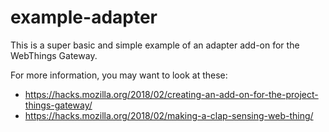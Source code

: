 # example-adapter

This is a super basic and simple example of an adapter add-on for the WebThings
Gateway.

For more information, you may want to look at these:
* https://hacks.mozilla.org/2018/02/creating-an-add-on-for-the-project-things-gateway/
* https://hacks.mozilla.org/2018/02/making-a-clap-sensing-web-thing/
